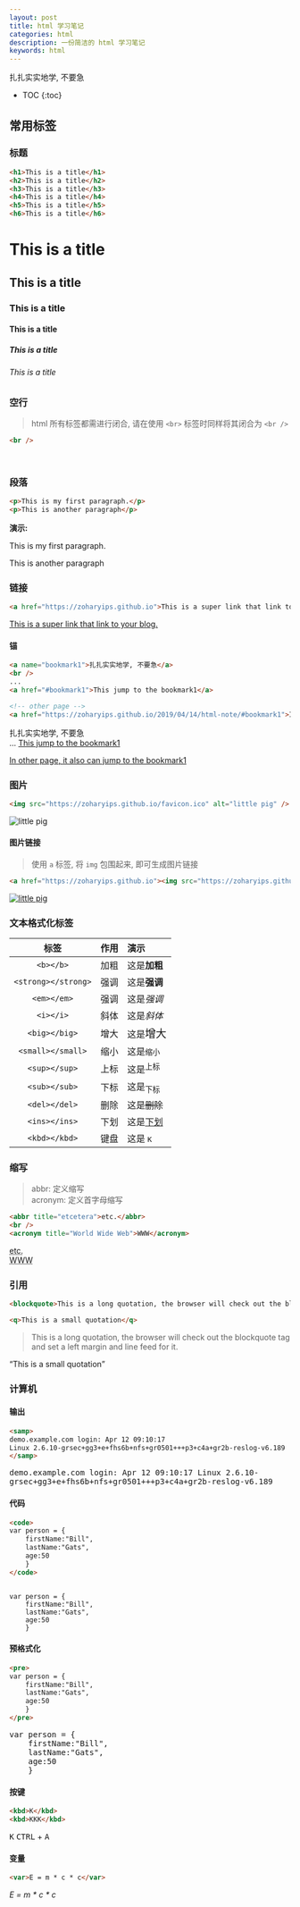 ```yaml
---
layout: post
title: html 学习笔记
categories: html
description: 一份简洁的 html 学习笔记
keywords: html
---
```


<a name="bookmark1">扎扎实实地学, 不要急</a>

* TOC
{:toc}

## 常用标签

### 标题

```html
<h1>This is a title</h1>
<h2>This is a title</h2>
<h3>This is a title</h3>
<h4>This is a title</h4>
<h5>This is a title</h5>
<h6>This is a title</h6>
```

<h1>This is a title</h1>
<h2>This is a title</h2>
<h3>This is a title</h3>
<h4>This is a title</h4>
<h5>This is a title</h5>
<h6>This is a title</h6>
    
### 空行

> html 所有标签都需进行闭合, 请在使用 `<br>` 标签时同样将其闭合为 `<br />`

```html
<br />
```
    
<br />


### 段落

```html
<p>This is my first paragraph.</p>
<p>This is another paragraph</p>
```

**演示:**

<p>This is my first paragraph.</p>
<p>This is another paragraph</p>

### 链接

```html
<a href="https://zoharyips.github.io">This is a super link that link to my blog.</a>
```

<a href="https://zoharyips.github.io">This is a super link that link to your blog.</a>

#### 锚

```html
<a name="bookmark1">扎扎实实地学, 不要急</a>
<br />
...
<a href="#bookmark1">This jump to the bookmark1</a>

<!-- other page -->
<a href="https://zoharyips.github.io/2019/04/14/html-note/#bookmark1">In other page, it also can jump to the bookmark1</a>
```

<a name="bookmark1">扎扎实实地学, 不要急</a>
<br />
...
<a href="#bookmark1">This jump to the bookmark1</a>

<!-- other page -->
<a href="https://zoharyips.github.io/2019/04/14/html-note/#bookmark1">In other page, it also can jump to the bookmark1</a>

### 图片

```html
<img src="https://zoharyips.github.io/favicon.ico" alt="little pig" />
```

<img src="https://zoharyips.github.io/favicon.ico" alt="little pig" />

#### 图片链接

> 使用 `a` 标签, 将 `img` 包围起来, 即可生成图片链接

```html
<a href="https://zoharyips.github.io"><img src="https://zoharyips.github.io/favicon.ico" alt="little pig" /></a>
```

<a href="https://zoharyips.github.io"><img src="https://zoharyips.github.io/favicon.ico" alt="little pig" /></a>

### 文本格式化标签

标签 | 作用 | 演示
:-: | :-: | :--
`<b></b>` | 加粗 | 这是<b>加粗</b>
`<strong></strong>` | 强调 | 这是<strong>强调</strong>
`<em></em>` | 强调 | 这是<em>强调</em>
`<i></i>` | 斜体 | 这是<i>斜体</i>
`<big></big>` | 增大 | 这是<big>增大</big>
`<small></small>` | 缩小 | 这是<small>缩小</small>
`<sup></sup>` | 上标 | 这是<sup>上标</sup>
`<sub></sub>` | 下标 | 这是<sub>下标</sub>
`<del></del>` | 删除 | 这是<del>删除</del>
`<ins></ins>` | 下划 | 这是<ins>下划</ins>
`<kbd></kbd>` | 键盘 | 这是 <kbd>K</kbd>

### 缩写

> abbr: 定义缩写  
> acronym: 定义首字母缩写

```html
<abbr title="etcetera">etc.</abbr>
<br />
<acronym title="World Wide Web">WWW</acronym>
```

<abbr title="etcetera">etc.</abbr>
<br />
<acronym title="World Wide Web">WWW</acronym>

### 引用

```html
<blockquote>This is a long quotation, the browser will check out the blockquote tag and set a left margin and line feed for it.</blockquote>

<q>This is a small quotation</q>
```

<blockquote>This is a long quotation, the browser will check out the blockquote tag and set a left margin and line feed for it.</blockquote>

<q>This is a small quotation</q>

### 计算机

#### 输出

```html
<samp>
demo.example.com login: Apr 12 09:10:17
Linux 2.6.10-grsec+gg3+e+fhs6b+nfs+gr0501+++p3+c4a+gr2b-reslog-v6.189
</samp>
```

<samp>
demo.example.com login: Apr 12 09:10:17
Linux 2.6.10-grsec+gg3+e+fhs6b+nfs+gr0501+++p3+c4a+gr2b-reslog-v6.189
</samp>

#### 代码

```html
<code>
var person = {
    firstName:"Bill",
    lastName:"Gats",
    age:50
    }
</code>
```

<code>
var person = {
    firstName:"Bill",
    lastName:"Gats",
    age:50
    }
</code>

#### 预格式化

```html
<pre>
var person = {
    firstName:"Bill",
    lastName:"Gats",
    age:50
    }
</pre>
```

<pre>
var person = {
    firstName:"Bill",
    lastName:"Gats",
    age:50
    }
</pre>

#### 按键

```html
<kbd>K</kbd>
<kbd>KKK</kbd>
```

<kbd>K</kbd>
<kbd>CTRL</kbd> + <kbd>A</kbd>

#### 变量

```html
<var>E = m * c * c</var>
```

<var>E = m * c * c</var>

